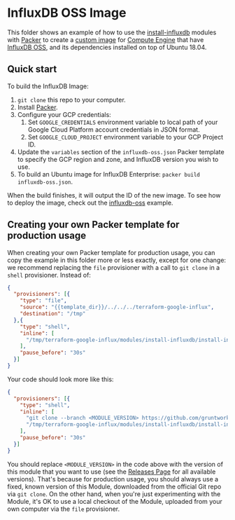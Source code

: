 # InfluxDB OSS Image

This folder shows an example of how to use the [install-influxdb](../../modules/install-influxdb) modules with [Packer](https://www.packer.io/) to create a [custom image](https://cloud.google.com/compute/docs/images/create-delete-deprecate-private-images) for [Compute Engine](https://cloud.google.com/compute/) that have [InfluxDB OSS](https://www.influxdata.com/products/influxdb-overview/), and its dependencies installed on top of Ubuntu 18.04.

## Quick start

To build the InfluxDB Image:

1. `git clone` this repo to your computer.
1. Install [Packer](https://www.packer.io/).
1. Configure your GCP credentials:
   1. Set `GOOGLE_CREDENTIALS` environment variable to local path of your Google Cloud Platform account credentials in JSON format.
   1. Set `GOOGLE_CLOUD_PROJECT` environment variable to your GCP Project ID.
1. Update the `variables` section of the `influxdb-oss.json` Packer template to specify the GCP region and zone, and InfluxDB version you wish to use.
1. To build an Ubuntu image for InfluxDB Enterprise: `packer build influxdb-oss.json`.

When the build finishes, it will output the ID of the new image. To see how to deploy the image, check out the [influxdb-oss](https://github.com/gruntwork-io/terraform-google-influx/tree/master/examples/influxdb-oss) example.

## Creating your own Packer template for production usage

When creating your own Packer template for production usage, you can copy the example in this folder more or less exactly, except for one change: we recommend replacing the `file` provisioner with a call to `git clone` in a `shell` provisioner. Instead of:

```json
{
  "provisioners": [{
    "type": "file",
    "source": "{{template_dir}}/../../../terraform-google-influx",
    "destination": "/tmp"
  },{
    "type": "shell",
    "inline": [
      "/tmp/terraform-google-influx/modules/install-influxdb/install-influxdb --version {{user `influxdb_version`}}"
    ],
    "pause_before": "30s"
  }]
}
```

Your code should look more like this:

```json
{
  "provisioners": [{
    "type": "shell",
    "inline": [
      "git clone --branch <MODULE_VERSION> https://github.com/gruntwork-io/terraform-google-influx.git /tmp/terraform-google-influx",
      "/tmp/terraform-google-influx/modules/install-influxdb/install-influxdb --version {{user `influxdb_version`}}"
    ],
    "pause_before": "30s"
  }]
}
```

You should replace `<MODULE_VERSION>` in the code above with the version of this module that you want to use (see the [Releases Page](https://github.com/gruntwork-io/terraform-google-influx/releases) for all available versions). That's because for production usage, you should always use a fixed, known version of this Module, downloaded from the official Git repo via `git clone`. On the other hand, when you're just experimenting with the Module, it's OK to use a local checkout of the Module, uploaded from your own computer via the `file` provisioner.

